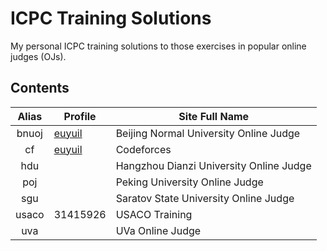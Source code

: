 ICPC Training Solutions
=======================

My personal ICPC training solutions to those exercises in popular online
judges (OJs).

Contents
--------

 Alias | Profile                                                       | Site Full Name
:-----:|---------------------------------------------------------------|-----------------------------------------
 bnuoj | [euyuil](http://www.bnuoj.com/bnuoj/userinfo.php?name=euyuil) | Beijing Normal University Online Judge
  cf   | [euyuil](http://codeforces.com/profile/euyuil)                | Codeforces
  hdu  |                                                               | Hangzhou Dianzi University Online Judge
  poj  |                                                               | Peking University Online Judge
  sgu  |                                                               | Saratov State University Online Judge
 usaco | 31415926                                                      | USACO Training
  uva  |                                                               | UVa Online Judge
